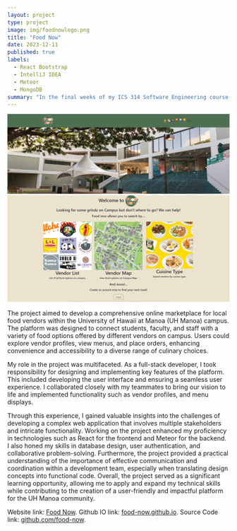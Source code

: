 ```yaml
---
layout: project
type: project
image: img/foodnowlogo.png
title: "Food Now"
date: 2023-12-11
published: true
labels:
  - React Bootstrap
  - IntelliJ IDEA
  - Meteor
  - MongoDB
summary: "In the final weeks of my ICS 314 Software Engineering course, my group and I were tasked with creating a website to help people find food on the UH Manoa campus."
---
```


<img class="img-fluid" src="../img/foodnow1.png">
<img class="img-fluid" src="../img/foodnow2.png">

The project aimed to develop a comprehensive online marketplace for local food vendors within the University of Hawaii at Manoa (UH Manoa) campus. The platform was designed to connect students, faculty, and staff with a variety of food options offered by different vendors on campus. Users could explore vendor profiles, view menus, and place orders, enhancing convenience and accessibility to a diverse range of culinary choices.

My role in the project was multifaceted. As a full-stack developer, I took responsibility for designing and implementing key features of the platform. This included developing the user interface and ensuring a seamless user experience. I collaborated closely with my teammates to bring our vision to life and implemented functionality such as vendor profiles, and menu displays.

Through this experience, I gained valuable insights into the challenges of developing a complex web application that involves multiple stakeholders and intricate functionality. Working on the project enhanced my proficiency in technologies such as React for the frontend and Meteor for the backend. I also honed my skills in database design, user authentication, and collaborative problem-solving. Furthermore, the project provided a practical understanding of the importance of effective communication and coordination within a development team, especially when translating design concepts into functional code. Overall, the project served as a significant learning opportunity, allowing me to apply and expand my technical skills while contributing to the creation of a user-friendly and impactful platform for the UH Manoa community.


Website link: [Food Now](http://67.205.186.185/).
Github IO link: [food-now.github.io](https://food-now.github.io/).
Source Code link: [github.com/food-now](https://github.com/food-now/MM/tree/main).
